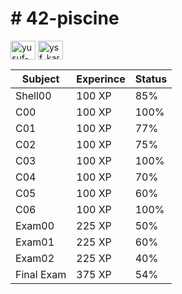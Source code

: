 # # 42-piscine
<p align="left">
<a href="https://linkedin.com/in/yusuf-karakurt" target="blank"><img align="center" src="https://raw.githubusercontent.com/rahuldkjain/github-profile-readme-generator/master/src/images/icons/Social/linked-in-alt.svg" alt="yusuf-karakurt" height="30" width="40" /></a>
<a href="https://instagram.com/ysf_karakurtt" target="blank"><img align="center" src="https://raw.githubusercontent.com/rahuldkjain/github-profile-readme-generator/master/src/images/icons/Social/instagram.svg" alt="ysf_karakurtt" height="30" width="40" /></a>

| Subject      |Experince | Status       |
| -------------|-----     | -------------|
| Shell00      | 100 XP   | 85%         |
| C00          | 100 XP   | 100%          |
| C01          | 100 XP   | 77%          |
| C02          | 100 XP   | 75%          |
| C03          | 100 XP   | 100%         |
| C04          | 100 XP   | 70%          |
| C05          | 100 XP   | 60%          |
| C06          | 100 XP   | 100%         |
| Exam00       | 225 XP   | 50%           |
| Exam01       | 225 XP   | 60%          |
| Exam02       | 225 XP   | 40%          |
| Final Exam   | 375 XP   | 54%          |



